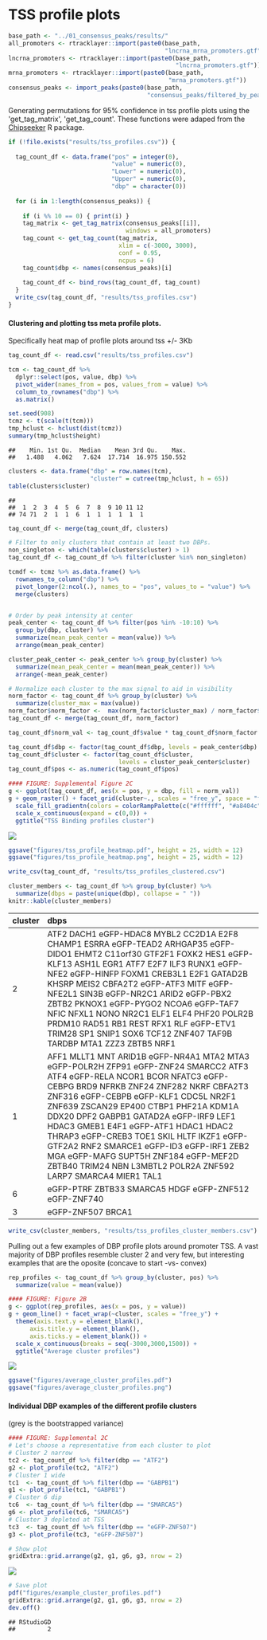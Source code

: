 TSS profile plots
=================

``` r
base_path <- "../01_consensus_peaks/results/"
all_promoters <- rtracklayer::import(paste0(base_path,
                                            "lncrna_mrna_promoters.gtf"))
lncrna_promoters <- rtracklayer::import(paste0(base_path,
                                               "lncrna_promoters.gtf"))
mrna_promoters <- rtracklayer::import(paste0(base_path,
                                             "mrna_promoters.gtf"))
consensus_peaks <- import_peaks(paste0(base_path,
                                       "consensus_peaks/filtered_by_peaks"))
```

Generating permutations for 95% confidence in tss profile plots using the 'get\_tag\_matrix', 'get\_tag\_count'. These functions were adaped from the [Chipseeker](https://bioconductor.org/packages/release/bioc/html/ChIPseeker.html) R package.

``` r
if (!file.exists("results/tss_profiles.csv")) {
  
  tag_count_df <- data.frame("pos" = integer(0),
                             "value" = numeric(0),
                             "Lower" = numeric(0),
                             "Upper" = numeric(0),
                             "dbp" = character(0))
  
  for (i in 1:length(consensus_peaks)) {
    
    if (i %% 10 == 0) { print(i) }
    tag_matrix <- get_tag_matrix(consensus_peaks[[i]], 
                                 windows = all_promoters)
    tag_count <- get_tag_count(tag_matrix, 
                               xlim = c(-3000, 3000), 
                               conf = 0.95, 
                               ncpus = 6)
    tag_count$dbp <- names(consensus_peaks)[i]
    
    tag_count_df <- bind_rows(tag_count_df, tag_count)
  }
  write_csv(tag_count_df, "results/tss_profiles.csv")
} 
```

#### Clustering and plotting tss meta profile plots.

Specifically heat map of profile plots around tss +/- 3Kb

``` r
tag_count_df <- read.csv("results/tss_profiles.csv")

tcm <- tag_count_df %>%
  dplyr::select(pos, value, dbp) %>%
  pivot_wider(names_from = pos, values_from = value) %>%
  column_to_rownames("dbp") %>%
  as.matrix()

set.seed(908)
tcmz <- t(scale(t(tcm)))
tmp_hclust <- hclust(dist(tcmz))
summary(tmp_hclust$height)
```

    ##    Min. 1st Qu.  Median    Mean 3rd Qu.    Max. 
    ##   1.488   4.062   7.624  17.714  16.975 150.552

``` r
clusters <- data.frame("dbp" = row.names(tcm),
                       "cluster" = cutree(tmp_hclust, h = 65))
table(clusters$cluster)
```

    ## 
    ##  1  2  3  4  5  6  7  8  9 10 11 12 
    ## 74 71  2  1  1  6  1  1  1  1  1  1

``` r
tag_count_df <- merge(tag_count_df, clusters)

# Filter to only clusters that contain at least two DBPs.
non_singleton <- which(table(clusters$cluster) > 1)
tag_count_df <- tag_count_df %>% filter(cluster %in% non_singleton)

tcmdf <- tcmz %>% as.data.frame() %>%
  rownames_to_column("dbp") %>%
  pivot_longer(2:ncol(.), names_to = "pos", values_to = "value") %>%
  merge(clusters)


# Order by peak intensity at center
peak_center <- tag_count_df %>% filter(pos %in% -10:10) %>%
  group_by(dbp, cluster) %>% 
  summarize(mean_peak_center = mean(value)) %>%
  arrange(mean_peak_center)

cluster_peak_center <- peak_center %>% group_by(cluster) %>%
  summarize(mean_peak_center = mean(mean_peak_center)) %>%
  arrange(-mean_peak_center)

# Normalize each cluster to the max signal to aid in visibility
norm_factor <- tag_count_df %>% group_by(cluster) %>%
  summarize(cluster_max = max(value))
norm_factor$norm_factor <-  max(norm_factor$cluster_max) / norm_factor$cluster_max
tag_count_df <- merge(tag_count_df, norm_factor)

tag_count_df$norm_val <- tag_count_df$value * tag_count_df$norm_factor

tag_count_df$dbp <- factor(tag_count_df$dbp, levels = peak_center$dbp)
tag_count_df$cluster <- factor(tag_count_df$cluster, 
                               levels = cluster_peak_center$cluster)
tag_count_df$pos <- as.numeric(tag_count_df$pos)

#### FIGURE: Supplemental Figure 2C
g <- ggplot(tag_count_df, aes(x = pos, y = dbp, fill = norm_val))
g + geom_raster() + facet_grid(cluster~., scales = "free_y", space = "free") + 
  scale_fill_gradientn(colors = colorRampPalette(c("#ffffff", "#a8404c"))(100)) + 
  scale_x_continuous(expand = c(0,0)) + 
  ggtitle("TSS Binding profiles cluster")
```

![](consensus_peak_TSS_meta_plots_files/figure-markdown_github/profile-clustering-1.png)

``` r
ggsave("figures/tss_profile_heatmap.pdf", height = 25, width = 12)
ggsave("figures/tss_profile_heatmap.png", height = 25, width = 12)

write_csv(tag_count_df, "results/tss_profiles_clustered.csv")

cluster_members <- tag_count_df %>% group_by(cluster) %>%
  summarize(dbps = paste(unique(dbp), collapse = " "))
knitr::kable(cluster_members)
```

| cluster | dbps                                                                                                                                                                                                                                                                                                                                                                                                                                                                                                                                  |
|:--------|:--------------------------------------------------------------------------------------------------------------------------------------------------------------------------------------------------------------------------------------------------------------------------------------------------------------------------------------------------------------------------------------------------------------------------------------------------------------------------------------------------------------------------------------|
| 2       | ATF2 DACH1 eGFP-HDAC8 MYBL2 CC2D1A E2F8 CHAMP1 ESRRA eGFP-TEAD2 ARHGAP35 eGFP-DIDO1 EHMT2 C11orf30 GTF2F1 FOXK2 HES1 eGFP-KLF13 ASH1L EGR1 ATF7 E2F7 ILF3 RUNX1 eGFP-NFE2 eGFP-HINFP FOXM1 CREB3L1 E2F1 GATAD2B KHSRP MEIS2 CBFA2T2 eGFP-ATF3 MITF eGFP-NFE2L1 SIN3B eGFP-NR2C1 ARID2 eGFP-PBX2 ZBTB2 PKNOX1 eGFP-PYGO2 NCOA6 eGFP-TAF7 NFIC NFXL1 NONO NR2C1 ELF1 ELF4 PHF20 POLR2B PRDM10 RAD51 RB1 REST RFX1 RLF eGFP-ETV1 TRIM28 SP1 SNIP1 SOX6 TCF12 ZNF407 TAF9B TARDBP MTA1 ZZZ3 ZBTB5 NRF1                                    |
| 1       | AFF1 MLLT1 MNT ARID1B eGFP-NR4A1 MTA2 MTA3 eGFP-POLR2H ZFP91 eGFP-ZNF24 SMARCC2 ATF3 ATF4 eGFP-RELA NCOR1 BCOR NFATC3 eGFP-CEBPG BRD9 NFRKB ZNF24 ZNF282 NKRF CBFA2T3 ZNF316 eGFP-CEBPB eGFP-KLF1 CDC5L NR2F1 ZNF639 ZSCAN29 EP400 CTBP1 PHF21A KDM1A DDX20 DPF2 GABPB1 GATAD2A eGFP-IRF9 LEF1 HDAC3 GMEB1 E4F1 eGFP-ATF1 HDAC1 HDAC2 THRAP3 eGFP-CREB3 TOE1 SKIL HLTF IKZF1 eGFP-GTF2A2 RNF2 SMARCE1 eGFP-ID3 eGFP-IRF1 ZEB2 MGA eGFP-MAFG SUPT5H ZNF184 eGFP-MEF2D ZBTB40 TRIM24 NBN L3MBTL2 POLR2A ZNF592 LARP7 SMARCA4 MIER1 TAL1 |
| 6       | eGFP-PTRF ZBTB33 SMARCA5 HDGF eGFP-ZNF512 eGFP-ZNF740                                                                                                                                                                                                                                                                                                                                                                                                                                                                                 |
| 3       | eGFP-ZNF507 BRCA1                                                                                                                                                                                                                                                                                                                                                                                                                                                                                                                     |

``` r
write_csv(cluster_members, "results/tss_profiles_cluster_members.csv")
```

Pulling out a few examples of DBP profile plots around promoter TSS. A vast majority of DBP profiles resemble cluster 2 and very few, but interesting examples that are the oposite (concave to start -vs- convex)

``` r
rep_profiles <- tag_count_df %>% group_by(cluster, pos) %>%
  summarize(value = mean(value))

#### FIGURE: Figure 2B
g <- ggplot(rep_profiles, aes(x = pos, y = value))
g + geom_line() + facet_wrap(~cluster, scales = "free_y") + 
  theme(axis.text.y = element_blank(),
      axis.title.y = element_blank(),
      axis.ticks.y = element_blank()) +
  scale_x_continuous(breaks = seq(-3000,3000,1500)) +
  ggtitle("Average cluster profiles")
```

![](consensus_peak_TSS_meta_plots_files/figure-markdown_github/representative-profiles-1.png)

``` r
ggsave("figures/average_cluster_profiles.pdf")
ggsave("figures/average_cluster_profiles.png")
```

#### Individual DBP examples of the different profile clusters

(grey is the bootstrapped variance)

``` r
#### FIGURE: Supplemental 2C
# Let's choose a representative from each cluster to plot
# Cluster 2 narrow
tc2 <- tag_count_df %>% filter(dbp == "ATF2")
g2 <- plot_profile(tc2, "ATF2")
# Cluster 1 wide
tc1  <- tag_count_df %>% filter(dbp == "GABPB1")
g1 <- plot_profile(tc1, "GABPB1")
# Cluster 6 dip
tc6  <- tag_count_df %>% filter(dbp == "SMARCA5")
g6 <- plot_profile(tc6, "SMARCA5")
# Cluster 3 depleted at TSS
tc3  <- tag_count_df %>% filter(dbp == "eGFP-ZNF507")
g3 <- plot_profile(tc3, "eGFP-ZNF507")

# Show plot
gridExtra::grid.arrange(g2, g1, g6, g3, nrow = 2)
```

![](consensus_peak_TSS_meta_plots_files/figure-markdown_github/example-profiles-1.png)

``` r
# Save plot
pdf("figures/example_cluster_profiles.pdf")
gridExtra::grid.arrange(g2, g1, g6, g3, nrow = 2)
dev.off()
```

    ## RStudioGD 
    ##         2
